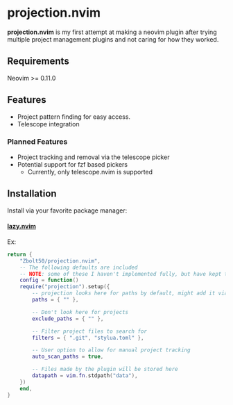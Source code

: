 # projection.nvim 

 **projection.nvim** is my first attempt at making a neovim plugin after trying multiple project management plugins and not caring for how they worked.

## Requirements
 Neovim >= 0.11.0

## Features

- Project pattern finding for easy access.
- Telescope integration 

### Planned Features
- Project tracking and removal via the telescope picker
- Potential support for fzf based pickers 
    - Currently, only telescope.nvim is supported

## Installation

Install via your favorite package manager: 

#### [lazy.nvim](https://github.com/folke/lazy.nvim)

Ex:
```lua
return {
    "Zbolt50/projection.nvim",
    -- The following defaults are included
    -- NOTE: some of these I haven't implemented fully, but have kept them in the docs just as a reminder they exist
    config = function()
    require("projection").setup({
        -- projection looks here for paths by default, might add it via lsp later
        paths = { "" },

        -- Don't look here for projects
        exclude_paths = { "" },

        -- Filter project files to search for
        filters = { ".git", "stylua.toml" },

        -- User option to allow for manual project tracking
        auto_scan_paths = true,

        -- Files made by the plugin will be stored here
        datapath = vim.fn.stdpath("data"),
    })
    end,
}
```


